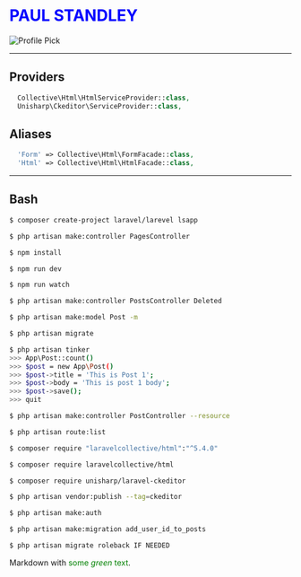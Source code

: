 # <span style="color:blue">**PAUL STANDLEY**</span>

![Profile Pick](http://res.cloudinary.com/pieol2/image/upload/v1516543296/profile-small.png)

---

## Providers

```PHP
  Collective\Html\HtmlServiceProvider::class,
  Unisharp\Ckeditor\ServiceProvider::class,
```

## Aliases

```PHP
  'Form' => Collective\Html\FormFacade::class,
  'Html' => Collective\Html\HtmlFacade::class,
```

---

## Bash

```bash
$ composer create-project laravel/larevel lsapp

$ php artisan make:controller PagesController

$ npm install

$ npm run dev

$ npm run watch

$ php artisan make:controller PostsController Deleted

$ php artisan make:model Post -m

$ php artisan migrate

$ php artisan tinker
>>> App\Post::count()
>>> $post = new App\Post()
>>> $post->title = 'This is Post 1';
>>> $post->body = 'This is post 1 body';
>>> $post->save();
>>> quit

$ php artisan make:controller PostController --resource

$ php artisan route:list

$ composer require "laravelcollective/html":"^5.4.0"

$ composer require laravelcollective/html

$ composer require unisharp/laravel-ckeditor

$ php artisan vendor:publish --tag=ckeditor

$ php artisan make:auth

$ php artisan make:migration add_user_id_to_posts

$ php artisan migrate roleback IF NEEDED
```
<p>Markdown with <span style="color:green">some <em>green</em> text</span>.</p>